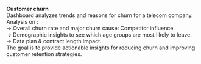 **Customer churn** </br>
Dashboard analyzes trends and reasons for churn for a telecom company. </br>
Analysis on : </br>
-> Overall churn rate and major churn cause: Competitor influence.</br>
-> Demographic insights to see which age groups are most likely to leave.</br>
-> Data plan & contract length impact. </br>
The goal is to provide actionable insights for reducing churn and improving customer retention strategies.
